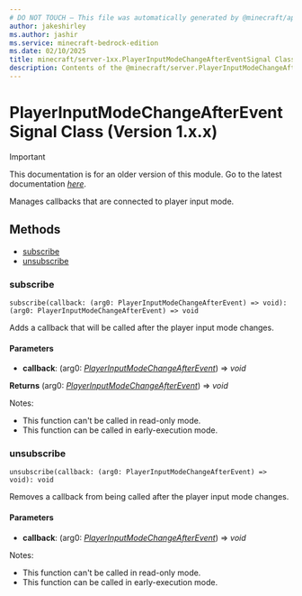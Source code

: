 ```yaml
---
# DO NOT TOUCH — This file was automatically generated by @minecraft/api-docs-generator, to report problems file an issue at https://github.com/Mojang/minecraft-scripting-libraries
author: jakeshirley
ms.author: jashir
ms.service: minecraft-bedrock-edition
ms.date: 02/10/2025
title: minecraft/server-1xx.PlayerInputModeChangeAfterEventSignal Class
description: Contents of the @minecraft/server.PlayerInputModeChangeAfterEventSignal class (Version 1.x.x).
---
```

# PlayerInputModeChangeAfterEventSignal Class (Version 1.x.x)

> [!IMPORTANT]
> This documentation is for an older version of this module. Go to the latest documentation [*here*](../../../scriptapi/minecraft/server/PlayerInputModeChangeAfterEventSignal.md).

Manages callbacks that are connected to player input mode.

## Methods
- [subscribe](#subscribe)
- [unsubscribe](#unsubscribe)

### **subscribe**
`
subscribe(callback: (arg0: PlayerInputModeChangeAfterEvent) => void): (arg0: PlayerInputModeChangeAfterEvent) => void
`

Adds a callback that will be called after the player input mode changes.

#### **Parameters**
- **callback**: (arg0: [*PlayerInputModeChangeAfterEvent*](PlayerInputModeChangeAfterEvent.md)) => *void*

**Returns** (arg0: [*PlayerInputModeChangeAfterEvent*](PlayerInputModeChangeAfterEvent.md)) => *void*
  
Notes:
- This function can't be called in read-only mode.
- This function can be called in early-execution mode.

### **unsubscribe**
`
unsubscribe(callback: (arg0: PlayerInputModeChangeAfterEvent) => void): void
`

Removes a callback from being called after the player input mode changes.

#### **Parameters**
- **callback**: (arg0: [*PlayerInputModeChangeAfterEvent*](PlayerInputModeChangeAfterEvent.md)) => *void*
  
Notes:
- This function can't be called in read-only mode.
- This function can be called in early-execution mode.
